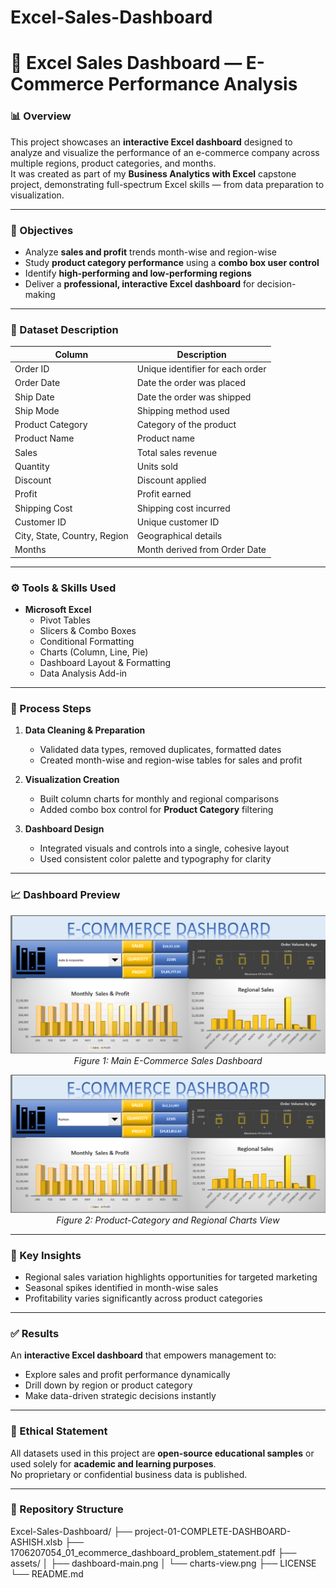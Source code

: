 # Excel-Sales-Dashboard
# 🛒 Excel Sales Dashboard — E-Commerce Performance Analysis

### 📊 Overview
This project showcases an **interactive Excel dashboard** designed to analyze and visualize the performance of an e-commerce company across multiple regions, product categories, and months.  
It was created as part of my **Business Analytics with Excel** capstone project, demonstrating full-spectrum Excel skills — from data preparation to visualization.

---

### 🎯 Objectives
- Analyze **sales and profit** trends month-wise and region-wise  
- Study **product category performance** using a **combo box user control**  
- Identify **high-performing and low-performing regions**  
- Deliver a **professional, interactive Excel dashboard** for decision-making

---

### 🧮 Dataset Description
| Column | Description |
|---------|--------------|
| Order ID | Unique identifier for each order |
| Order Date | Date the order was placed |
| Ship Date | Date the order was shipped |
| Ship Mode | Shipping method used |
| Product Category | Category of the product |
| Product Name | Product name |
| Sales | Total sales revenue |
| Quantity | Units sold |
| Discount | Discount applied |
| Profit | Profit earned |
| Shipping Cost | Shipping cost incurred |
| Customer ID | Unique customer ID |
| City, State, Country, Region | Geographical details |
| Months | Month derived from Order Date |

---

### ⚙️ Tools & Skills Used
- **Microsoft Excel**
  - Pivot Tables  
  - Slicers & Combo Boxes  
  - Conditional Formatting  
  - Charts (Column, Line, Pie)  
  - Dashboard Layout & Formatting  
  - Data Analysis Add-in

---

### 🧭 Process Steps
1. **Data Cleaning & Preparation**  
   - Validated data types, removed duplicates, formatted dates  
   - Created month-wise and region-wise tables for sales and profit  

2. **Visualization Creation**  
   - Built column charts for monthly and regional comparisons  
   - Added combo box control for **Product Category** filtering  

3. **Dashboard Design**  
   - Integrated visuals and controls into a single, cohesive layout  
   - Used consistent color palette and typography for clarity  

---


### 📈 Dashboard Preview

<p align="center">
  <img src="assets/dashboard-main.png" alt="Excel Dashboard Overview" width="700"/>
  <br><em>Figure 1: Main E-Commerce Sales Dashboard</em>
</p>

<p align="center">
  <img src="assets/charts-view.png" alt="Charts View" width="700"/>
  <br><em>Figure 2: Product-Category and Regional Charts View</em>
</p>



---

### 🧠 Key Insights
- Regional sales variation highlights opportunities for targeted marketing  
- Seasonal spikes identified in month-wise sales  
- Profitability varies significantly across product categories  

---

### ✅ Results
An **interactive Excel dashboard** that empowers management to:  
- Explore sales and profit performance dynamically  
- Drill down by region or product category  
- Make data-driven strategic decisions instantly  

---

### 🧩 Ethical Statement
All datasets used in this project are **open-source educational samples** or used solely for **academic and learning purposes**.  
No proprietary or confidential business data is published.

---
### 📂 Repository Structure


Excel-Sales-Dashboard/
├── project-01-COMPLETE-DASHBOARD-ASHISH.xlsb
├── 1706207054_01_ecommerce_dashboard_problem_statement.pdf
├── assets/
│ ├── dashboard-main.png
│ └── charts-view.png
├── LICENSE
└── README.md



